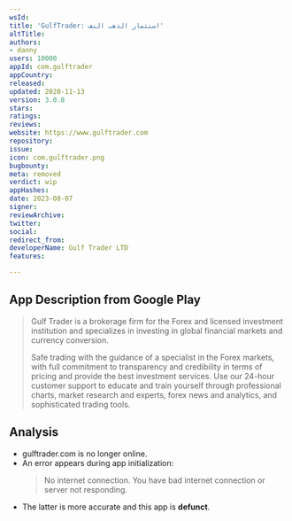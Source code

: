```yaml
---
wsId: 
title: 'GulfTrader: استثمار الذهب النف'
altTitle: 
authors:
- danny
users: 10000
appId: com.gulftrader
appCountry: 
released: 
updated: 2020-11-13
version: 3.0.8
stars: 
ratings: 
reviews: 
website: https://www.gulftrader.com
repository: 
issue: 
icon: com.gulftrader.png
bugbounty: 
meta: removed
verdict: wip
appHashes: 
date: 2023-08-07
signer: 
reviewArchive: 
twitter: 
social: 
redirect_from: 
developerName: Gulf Trader LTD
features: 

---
```


## App Description from Google Play

> Gulf Trader is a brokerage firm for the Forex and licensed investment institution and specializes in investing in global financial markets and currency conversion.
>
> Safe trading with the guidance of a specialist in the Forex markets, with full commitment to transparency and credibility in terms of pricing and provide the best investment services. Use our 24-hour customer support to educate and train yourself through professional charts, market research and experts, forex news and analytics, and sophisticated trading tools.

## Analysis 

- gulftrader.com is no longer online.
- An error appears during app initialization:
  > No internet connection. You have bad internet connection or server not responding. 
- The latter is more accurate and this app is **defunct**.
